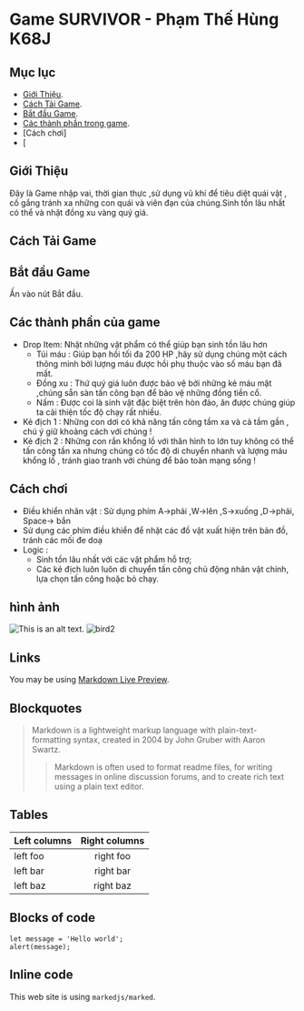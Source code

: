 # Game SURVIVOR - Phạm Thế Hùng K68J

## Mục lục
* [Giới Thiệu](#giới-thiệu).
* [Cách Tải Game](#cách-tải-game).
* [Bắt đầu Game](#bắt-đầu-game).
* [Các thành phần trong game](#các-thành-phần-trong-game).
* [Cách chơi]
* [

## Giới Thiệu

Đây là Game nhập vai, thời gian thực ,sử dụng vũ khí để tiêu diệt quái vật , cố gắng tránh xa những con quái và viên đạn của chúng.Sinh tồn lâu nhất có thể và nhặt đồng xu vàng quý giá.

## Cách Tải Game


## Bắt đầu Game

Ấn vào nút Bắt đầu.

## Các thành phần của game
* Drop Item: Nhặt những vật phẩm có thể giúp bạn sinh tồn lâu hơn
   * Túi máu : Giúp bạn hồi tối đa 200 HP ,hãy sử dụng chúng một cách thông minh bởi lượng máu
               được hồi phụ thuộc vào số máu bạn đã mất.
   * Đồng xu : Thứ quý giá luôn được bảo vệ bởi những kẻ máu mặt ,chúng sẵn sàn tấn công bạn để
               bảo vệ những đồng tiền cổ.
   * Nấm     : Được coi là sinh vật đặc biệt trên hòn đảo, ăn được chúng giúp ta cải thiện tốc
               độ chạy rất nhiều.
* Kẻ địch 1 : Những con dơi có khả năng tấn công tầm xa và cả tầm gần , chú ý giữ khoảng cách với chúng !
* Kẻ địch 2 : Những con rắn khổng lồ với thân hình to lớn tuy không có thể tấn công tần xa nhưng chúng có tốc độ di chuyển nhanh và lượng máu khổng lồ , tránh giao tranh với chúng để bảo toàn mạng sống !

## Cách chơi
* Điều khiển nhân vật : Sử dụng phím A->phải ,W->lên ,S->xuống ,D->phải, Space-> bắn
* Sử dụng các phím điều khiển để nhặt các đồ vật xuất hiện trên bản đồ, tránh các mối đe doạ
* Logic :
  * Sinh tồn lâu nhất với các vật phẩm hỗ trợ;
  * Các kẻ địch luôn luôn di chuyển tấn công chủ động nhân vật chính, lựa chọn tấn công hoặc
  bỏ chạy.
         

## hình ảnh
![This is an alt text.](/image/sample.webp "This is a sample image.")
![bird2](https://github.com/PhmTHung/Game_project/assets/161602413/c1c75c7b-1806-4ddd-af3a-78d303cc67b5)

## Links

You may be using [Markdown Live Preview](https://markdownlivepreview.com/).

## Blockquotes

> Markdown is a lightweight markup language with plain-text-formatting syntax, created in 2004 by John Gruber with Aaron Swartz.
>
>> Markdown is often used to format readme files, for writing messages in online discussion forums, and to create rich text using a plain text editor.

## Tables

| Left columns  | Right columns |
| ------------- |:-------------:|
| left foo      | right foo     |
| left bar      | right bar     |
| left baz      | right baz     |

## Blocks of code

```
let message = 'Hello world';
alert(message);
```

## Inline code

This web site is using `markedjs/marked`.

